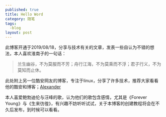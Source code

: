 ```yaml
---
published: true
title: Hello Word
category: 随笔
tags: 
  -blog
layout: post
---
```


此博客开通于2019/08/18，分享与技术有关的文章，发表一些自认为不错的想法，本人喜欢淮南子的一句话：

> 兰生幽谷，不为莫服而不芳；舟行江海，不为莫乘而不浮；君子行义，不为莫知而止休。

此处附上另一位酷安网友的博客，专注于linux，分享了许多技术，推荐大家看看他的酷安和博客；[Alexander](alexander.github.io)

本人喜爱鲍勃迪伦与汪峰的歌，认为他们的歌包含感情，尤其是《Forever Young》与《生来彷徨》，有兴趣不妨听听试试，关于本博客的创建教程将会在不久后发布，到时候可以看看。